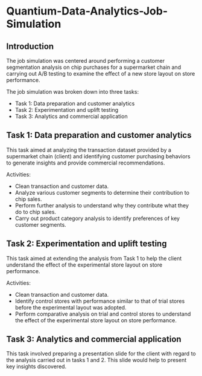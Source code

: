# Quantium-Data-Analytics-Job-Simulation

## Introduction

The job simulation was centered around performing a customer segmentation analysis on chip purchases for a supermarket chain and carrying out A/B testing to examine the effect of a new store layout on store performance.

The job simulation was broken down into three tasks:

- Task 1: Data preparation and customer analytics
- Task 2: Experimentation and uplift testing
- Task 3: Analytics and commercial application

## Task 1: Data preparation and customer analytics

This task aimed at analyzing the transaction dataset provided by a supermarket chain (client) and identifying customer purchasing behaviors to generate insights and provide commercial recommendations.

Activities:

- Clean transaction and customer data.
- Analyze various customer segments to determine their contribution to chip sales.
- Perform further analysis to understand why they contribute what they do to chip sales.
- Carry out product category analysis to identify preferences of key customer segments.

## Task 2: Experimentation and uplift testing

This task aimed at extending the analysis from Task 1 to help the client understand the effect of the experimental store layout on store performance.

Activities:

- Clean transaction and customer data.
- Identify control stores with performance similar to that of trial stores before the experimental layout was adopted.
- Perform comparative analysis on trial and control stores to understand the effect of the experimental store layout on store performance.


## Task 3: Analytics and commercial application

This task involved preparing a presentation slide for the client with regard to the analysis carried out in tasks 1 and 2. This slide would help to present key insights discovered.

